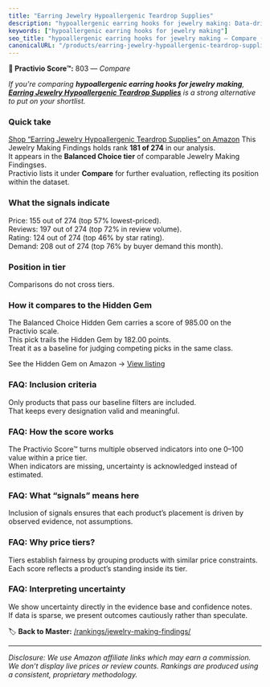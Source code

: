 ```yaml
---
title: "Earring Jewelry Hypoallergenic Teardrop Supplies"
description: "hypoallergenic earring hooks for jewelry making: Data-driven ranking using the Practivio Score™. Positioned by quality, value, demand, findability, momentum."
keywords: ["hypoallergenic earring hooks for jewelry making"]
seo_title: "hypoallergenic earring hooks for jewelry making — Compare (2025)"
canonicalURL: "/products/earring-jewelry-hypoallergenic-teardrop-supplies-B0BCFCK65V/"
---
```


**🛒 Practivio Score™:** 803 — _Compare_


*If you're comparing **hypoallergenic earring hooks for jewelry making**, **[Earring Jewelry Hypoallergenic Teardrop Supplies](https://www.amazon.com/dp/B0BCFCK65V?tag=practivio-20)** is a strong alternative to put on your shortlist.*
### Quick take
[Shop “Earring Jewelry Hypoallergenic Teardrop Supplies” on Amazon](https://www.amazon.com/dp/B0BCFCK65V?tag=practivio-20)
This Jewelry Making Findings holds rank **181 of 274** in our analysis.  
It appears in the **Balanced Choice tier** of comparable Jewelry Making Findingses.  
Practivio lists it under **Compare** for further evaluation, reflecting its position within the dataset.

### What the signals indicate
Price: 155 out of 274 (top 57% lowest-priced).  
Reviews: 197 out of 274 (top 72% in review volume).  
Rating: 124 out of 274 (top 46% by star rating).  
Demand: 208 out of 274 (top 76% by buyer demand this month).

### Position in tier
Comparisons do not cross tiers.

### How it compares to the Hidden Gem
The Balanced Choice Hidden Gem carries a score of 985.00 on the Practivio scale.  
This pick trails the Hidden Gem by 182.00 points.  
Treat it as a baseline for judging competing picks in the same class.  

See the Hidden Gem on Amazon → [View listing](https://www.amazon.com/dp/B0B4JPSQLG?tag=practivio-20)

### FAQ: Inclusion criteria
Only products that pass our baseline filters are included.  
That keeps every designation valid and meaningful.

### FAQ: How the score works
The Practivio Score™ turns multiple observed indicators into one 0–100 value within a price tier.  
When indicators are missing, uncertainty is acknowledged instead of estimated.

### FAQ: What “signals” means here
Inclusion of signals ensures that each product’s placement is driven by observed evidence, not assumptions.

### FAQ: Why price tiers?
Tiers establish fairness by grouping products with similar price constraints.  
Each score reflects a product’s standing inside its tier.

### FAQ: Interpreting uncertainty
We show uncertainty directly in the evidence base and confidence notes.  
If data is sparse, we present outcomes cautiously rather than speculate.

<!-- Missing template for Compare/CompareWithinPriceClass -->


🏷️ **Back to Master:** [/rankings/jewelry-making-findings/](/rankings/jewelry-making-findings/)

---
_Disclosure: We use Amazon affiliate links which may earn a commission. We don’t display live prices or review counts. Rankings are produced using a consistent, proprietary methodology._
